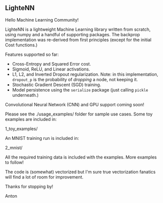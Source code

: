 ## LighteNN

Hello Machine Learning Community!

LighteNN is a lightweight Machine Learning library written from scratch, using
numpy and a handful of supporting packages. The backprop implementation was 
re-derived from first principles (except for the initial Cost functions.) 

Features supported so far:

- Cross-Entropy and Squared Error cost.
- Sigmoid, ReLU, and Linear activations.
- L1, L2, and Inverted Dropout regularization. Note: in this implementation, 
`dropout_p` is the probability of *dropping* a node, not keeping it.
- Stochastic Gradient Descent (SGD) training.
- Model persistence using the `serialize` package (just calling `pickle` 
underneath.)

Convolutional Neural Network (CNN) and GPU support coming soon!

Please see the ./usage_examples/ folder for sample use cases. Some toy examples
are included in:

1_toy_examples/

An MNIST training run is included in: 

2_mnist/

All the required training data is included with the examples. More examples to 
follow!

The code is (somewhat) vectorized but I'm sure true vectorization fanatics will
find a lot of room for improvement.

Thanks for stopping by!

Anton
